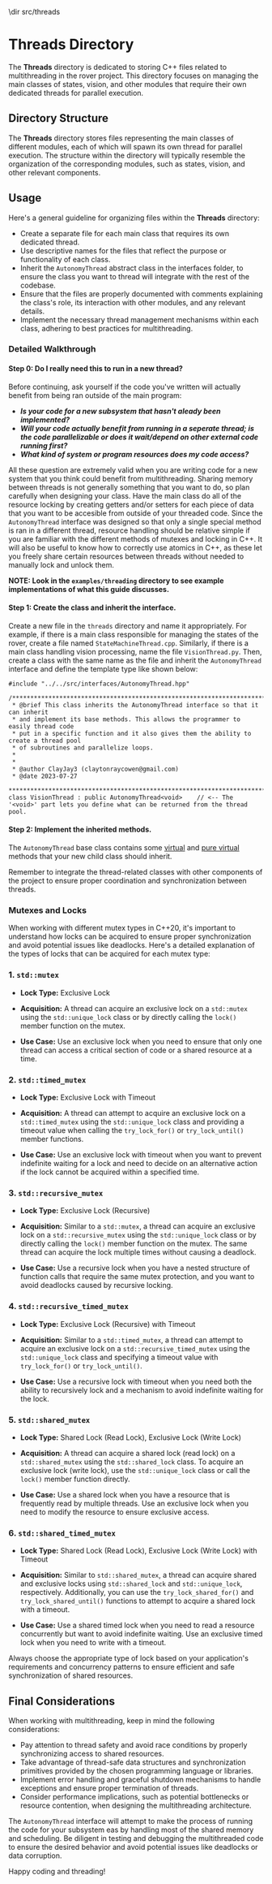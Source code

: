 \dir src/threads

# Threads Directory

The **Threads** directory is dedicated to storing C++ files related to multithreading in the rover project. This directory focuses on managing the main classes of states, vision, and other modules that require their own dedicated threads for parallel execution.

## Directory Structure

The **Threads** directory stores files representing the main classes of different modules, each of which will spawn its own thread for parallel execution. The structure within the directory will typically resemble the organization of the corresponding modules, such as states, vision, and other relevant components.

## Usage

Here's a general guideline for organizing files within the **Threads** directory:

- Create a separate file for each main class that requires its own dedicated thread.
- Use descriptive names for the files that reflect the purpose or functionality of each class.
- Inherit the `AutonomyThread` abstract class in the interfaces folder, to ensure the class you want to thread will integrate with the rest of the codebase.
- Ensure that the files are properly documented with comments explaining the class's role, its interaction with other modules, and any relevant details.
- Implement the necessary thread management mechanisms within each class, adhering to best practices for multithreading.

### Detailed Walkthrough

#### Step 0: Do I really need this to run in a new thread?
Before continuing, ask yourself if the code you've written will actually benefit from being ran outside of the main program:
- **_Is your code for a new subsystem that hasn't aleady been implemented?_** 
- **_Will your code actually benefit from running in a seperate thread; is the code parallelizable or does it wait/depend on other external code running first?_**
- **_What kind of system or program resources does my code access?_**

All these question are extremely valid when you are writing code for a new system that you think could benefit from multithreading. Sharing memory between threads is not generally something that you want to do, so plan carefully when designing your class. Have the main class do all of the resource locking by creating getters and/or setters for each piece of data that you want to be accesible from outside of your threaded code. Since the `AutonomyThread` interface was designed so that only a single special method is ran in a different thread, resource handling should be relative simple if you are familiar with the different methods of mutexes and locking in C++. It will also be useful to know how to correctly use atomics in C++, as these let you freely share certain resources between threads without needed to manually lock and unlock them.

**NOTE: Look in the `examples/threading` directory to see example implementations of what this guide discusses.**

#### Step 1: Create the class and inherit the interface.
Create a new file in the `threads` directory and name it appropriately. For example, if there is a main class responsible for managing the states of the rover, create a file named `StateMachineThread.cpp`. Similarly, if there is a main class handling vision processing, name the file `VisionThread.py`. Then, create a class with the same name as the file and inherit the `AutonomyThread` interface and define the template type like shown below:
```
#include "../../src/interfaces/AutonomyThread.hpp"

/******************************************************************************
 * @brief This class inherits the AutonomyThread interface so that it can inherit
 * and implement its base methods. This allows the programmer to easily thread code
 * put in a specific function and it also gives them the ability to create a thread pool
 * of subroutines and parallelize loops.
 *
 *
 * @author ClayJay3 (claytonraycowen@gmail.com)
 * @date 2023-07-27
 ******************************************************************************/
class VisionThread : public AutonomyThread<void>    // <-- The '<void>' part lets you define what can be returned from the thread pool.
``` 

#### Step 2: Implement the inherited methods.
The `AutonomyThread` base class contains some [virtual](https://www.geeksforgeeks.org/virtual-function-cpp/) and [pure virtual](https://www.geeksforgeeks.org/pure-virtual-functions-and-abstract-classes/#) methods that your new child class should inherit.

Remember to integrate the thread-related classes with other components of the project to ensure proper coordination and synchronization between threads.

### Mutexes and Locks
When working with different mutex types in C++20, it's important to understand how locks can be acquired to ensure proper synchronization and avoid potential issues like deadlocks. Here's a detailed explanation of the types of locks that can be acquired for each mutex type:

### 1. `std::mutex`

- **Lock Type:** Exclusive Lock
- **Acquisition:** A thread can acquire an exclusive lock on a `std::mutex` using the `std::unique_lock` class or by directly calling the `lock()` member function on the mutex.

- **Use Case:** Use an exclusive lock when you need to ensure that only one thread can access a critical section of code or a shared resource at a time.

### 2. `std::timed_mutex`

- **Lock Type:** Exclusive Lock with Timeout
- **Acquisition:** A thread can attempt to acquire an exclusive lock on a `std::timed_mutex` using the `std::unique_lock` class and providing a timeout value when calling the `try_lock_for()` or `try_lock_until()` member functions.

- **Use Case:** Use an exclusive lock with timeout when you want to prevent indefinite waiting for a lock and need to decide on an alternative action if the lock cannot be acquired within a specified time.

### 3. `std::recursive_mutex`

- **Lock Type:** Exclusive Lock (Recursive)
- **Acquisition:** Similar to a `std::mutex`, a thread can acquire an exclusive lock on a `std::recursive_mutex` using the `std::unique_lock` class or by directly calling the `lock()` member function on the mutex. The same thread can acquire the lock multiple times without causing a deadlock.

- **Use Case:** Use a recursive lock when you have a nested structure of function calls that require the same mutex protection, and you want to avoid deadlocks caused by recursive locking.

### 4. `std::recursive_timed_mutex`

- **Lock Type:** Exclusive Lock (Recursive) with Timeout
- **Acquisition:** Similar to a `std::timed_mutex`, a thread can attempt to acquire an exclusive lock on a `std::recursive_timed_mutex` using the `std::unique_lock` class and specifying a timeout value with `try_lock_for()` or `try_lock_until()`.

- **Use Case:** Use a recursive lock with timeout when you need both the ability to recursively lock and a mechanism to avoid indefinite waiting for the lock.

### 5. `std::shared_mutex`

- **Lock Type:** Shared Lock (Read Lock), Exclusive Lock (Write Lock)
- **Acquisition:** A thread can acquire a shared lock (read lock) on a `std::shared_mutex` using the `std::shared_lock` class. To acquire an exclusive lock (write lock), use the `std::unique_lock` class or call the `lock()` member function directly.

- **Use Case:** Use a shared lock when you have a resource that is frequently read by multiple threads. Use an exclusive lock when you need to modify the resource to ensure exclusive access.

### 6. `std::shared_timed_mutex`

- **Lock Type:** Shared Lock (Read Lock), Exclusive Lock (Write Lock) with Timeout
- **Acquisition:** Similar to `std::shared_mutex`, a thread can acquire shared and exclusive locks using `std::shared_lock` and `std::unique_lock`, respectively. Additionally, you can use the `try_lock_shared_for()` and `try_lock_shared_until()` functions to attempt to acquire a shared lock with a timeout.

- **Use Case:** Use a shared timed lock when you need to read a resource concurrently but want to avoid indefinite waiting. Use an exclusive timed lock when you need to write with a timeout.

Always choose the appropriate type of lock based on your application's requirements and concurrency patterns to ensure efficient and safe synchronization of shared resources.

## Final Considerations

When working with multithreading, keep in mind the following considerations:

- Pay attention to thread safety and avoid race conditions by properly synchronizing access to shared resources.
- Take advantage of thread-safe data structures and synchronization primitives provided by the chosen programming language or libraries.
- Implement error handling and graceful shutdown mechanisms to handle exceptions and ensure proper termination of threads.
- Consider performance implications, such as potential bottlenecks or resource contention, when designing the multithreading architecture.

The `AutonomyThread` interface will attempt to make the process of running the code for your subsystem eas by handling most of the shared memory and scheduling. Be diligent in testing and debugging the multithreaded code to ensure the desired behavior and avoid potential issues like deadlocks or data corruption.

Happy coding and threading!